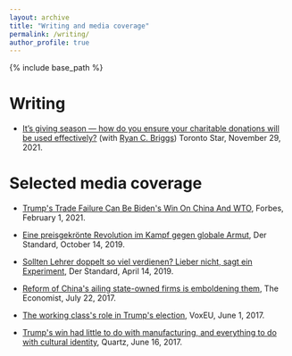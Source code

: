 ```yaml
---
layout: archive
title: "Writing and media coverage"
permalink: /writing/
author_profile: true
---
```


{% include base_path %}


Writing
======

* [It’s giving season — how do you ensure your charitable donations will be used effectively?](https://www.thestar.com/opinion/contributors/2021/11/29/its-giving-season-how-do-you-ensure-your-charitable-donations-will-be-used-effectively.html) (with [Ryan C. Briggs](https://www.ryancbriggs.net/)) Toronto Star, November 29, 2021.


Selected media coverage
======

* [Trump's Trade Failure Can Be Biden's Win On China And WTO](https://www.forbes.com/sites/christinemcdaniel/2021/02/01/trumps-trade-failure-can-be-bidens-win-on-china-and-wto/?sh=75edc0a94e4e), Forbes, February 1, 2021.

*	[Eine preisgekrönte Revolution im Kampf gegen globale Armut](https://www.derstandard.at/story/2000109866435/eine-preisgekroente-revolution-im-kampf-gegen-die-globale-armut), Der Standard, October 14, 2019.

* [Sollten Lehrer doppelt so viel verdienen? Lieber nicht, sagt ein Experiment](https://www.derstandard.at/story/2000101008169/sollten-lehrer-doppelt-so-viel-verdienen-ein-experiment-sagt-lieber), Der Standard, April 14, 2019.

* [Reform of China's ailing state-owned firms is emboldening them](https://www.economist.com/finance-and-economics/2017/07/22/reform-of-chinas-ailing-state-owned-firms-is-emboldening-them), The Economist, July 22, 2017.

* [The working class's role in Trump's election](https://voxeu.org/article/working-class-s-role-trump-s-election), VoxEU, June 1, 2017.

* [Trump's win had little to do with manufacturing, and everything to do with cultural identity](https://qz.com/1001249/trumps-win-had-little-to-do-with-manufacturing-and-everything-to-do-with-cultural-identity/), Quartz, June 16, 2017.

